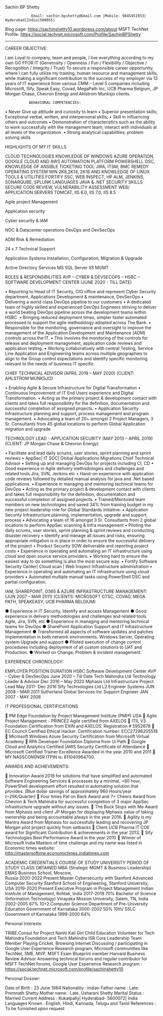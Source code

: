 
Sachin BP Shetty

                Email: sachin.bpshetty@Gmail.com |Mobile: 9845451933| Hyderabad|India|500055| 
Blog page: https://sachinshetty10.wordpress.com/about
MSFT TechNet Profile:  https://social.technet.microsoft.com/Profile/SachinBPShetty
_____________________________________________________________________________                     

  CAREER OBJECTIVE: 

I am Loyal to company, team and people, I live everything according to my own GO FFOR IT (Generosity / Openness / Fun / Flexibility / Objective / Recognition / Integrity / Trust) To secure a responsible career opportunity, where I can fully utilize my training, human resource and management skills, while making a significant contribution to the success of my employer via 13 years of IT experience from various CMM - Level 5 companies including Microsoft, Sify, Speak Easy, Covad, MegaPath Inc, UCB Pharma Belgium, JP Morgan Chase, Chevron Energy and Ahlstrom Munksjo clients.

               BEHAVIORAL COMPETENCIES:

•	Never Give up attitude and curiosity to learn
•	Superior presentation skills; Exceptional verbal, written, and interpersonal skills;
•	Skill in influencing others and outcomes
•	Demonstration of characteristics such as the ability to work successfully with the management team; interact with individuals at all levels of the organization.
•	Strong analytical capabilities; problem solving skills

HIGHLIGHTS OF MY IT SKILLS

CLOUD TECHNOLOGIES	          KNOWLEDGE OF WINDOWS AZURE OPERATION, GOOGLE CLOUD AND AWS
AUTOMATION PLATFORM                     POWERSHELL DSC, KNOWLEDGE OF ANSIBLE
TICKETING TOOL		          JIRA, ITSM, BMC REMEDY
OPERATING SYSTEM	                         WIN 2K8,2K14, 2K16 AND KNOWLEDGE OF LINUX
TOOLS & UTILITIES	                         FORTIFY SSC, WEB INSPECT, HP ALM, JENKINS, SONARQUBE, SPLUNK
LANGUAGES		                         JAVA & .NET
SECURITY SKILLS                                SECURE CODE REVIEW, VULNERABILITY ASSESSMENT
WEB/ APPLICATION SERVERS              TOMCAT, IIS 6.0, IIS 7.0, IIS 8.5



Agile project Management

Application security

Cyber security & IAM

NOC & Datacenter operations
	DevOps and DevSecOps

ADM Risk & Remediation

24 x 7 Technical Support

Application Systems Installation, Configuration, Migration & Upgrade

Active Directory Services
	MS SQL Server
IIS MGMT






ROLES & RESPONSIBILITIES
AVP – CYBER & DEVSECOPS – HSBC – SOFTWARE DEVELOPMENT CENTER (JUNE 2020 - TILL DATE)

•	Reporting to Head of IT Security, CIO office and represent Cyber Security department, Applications Development & maintenance, DevSecOps
•	Delivering a world class DevOps pipeline to our customers
•	A dedicated team of highly skilled and experienced DevOps Engineers striving to deliver a world beating DevOps pipeline across the development teams within HSBC.
•	Bringing reduced deployment times, simpler faster automated processed to support the agile methodology adopted across The Bank.
•	Responsible for the monitoring, governance and oversight to improve the management of the Application Development and Maintenance (ADM) controls across the IT.
•	This involves the monitoring of the controls for release and deployment management, application code reviews and application testing. 
•	Working collaboratively with central Testing, Service Line Application and Engineering teams across multiple geographies to align to the Group control expectations and identify specific monitoring relevant to the needs of business IT specific.

CHIEF TECHNICAL ADVISOR (APRIL 2019 – MAY 2020) (CLIENT: AHLSTROM MUNKSJO)

•	Enabling Agile & Secure Infrastructure for Digital Transformation 
•	Continuous Improvement of IT End Users experience and Digital Transformation.
•	Acting as the primary project & development contact with clients and takes full responsibility for the definition, documentation and successful completion of assigned projects. 
•	Application Security Infrastructure planning and support, process management and program management.
•	Advocating a team of 20+ amongst 2 Project Managers, 3 Sr. Consultants from 45 global locations to perform Global Application migration and upgrade

TECHNOLOGY LEAD - APPLICATION SECURITY (MAY 2013 – APRIL 2019) 
(CLIENT: JP Morgan Chase & Chevron Energy)

•	Facilitate and lead daily scrums, user stories, sprint planning and sprint reviews
•	AppSec| IT SOC| Global Applications Migrations Chief Technical Advisor
•	Setting up and managing DevOps for projects including CI, CD 
•	Good experience in Agile delivery methodologies and challenges and related tools Jira, SVN, Jenkins etc
•	Hand-on experience with application code reviews followed by detailed manual analysis for java and .Net based applications.
•	Experience in managing and mentoring technical teams for DevOps
•	Acting as the primary project & development contact with clients and takes full responsibility for the definition, documentation and successful completion of assigned projects. 
•	Trained/Mentored team members on new technologies and saved 34% from training budget in my new project leadership role for Global Standards initiative.
•	Application Security Infrastructure planning, implementation, upgrade and support, process 
•	Advocating a team of 16 amongst 3 Sr. Consultants from 2 global locations to perform AppSec scanning & Infra management
•	Piloting the daily scrums, user stories, sprint planning & sprint reviews and conducting disaster recovery
•	Identify and manage all issues and risks, ensuring appropriate mitigation is in place in order to ensure the successful delivery of the project
•	Product Security SOW deliverable and reporting project costs
•	Experience in operating and automating an IT infrastructure using cloud and open source service providers.
•	Working hard to ensure the easiest way to do something is also the most secure way.
•	Fortify Software Security Center| Cloud scan | Web Inspect Infrastructure administration
•	Experience in operating and automating an IT infrastructure using cloud providers
•	Automated multiple manual tasks using PowerShell DSC and partial configuration.


IAM, SHAREPOINT, O365 & AZURE INFRASTRUCTURE MANAGEMENT: (JUN 2007 – MAR 2011)
(CLIENTS: MICROSOFT GTSC, COVAD, MEGA PATH, SPEAKEASY, UCB PHARMA BELGIUM)

●	Experience in IT Security, Identify and access Management
●	Good experience in delivery methodologies and challenges and related tools Agile, Jira, SVN, etc
●	Experience in managing and mentoring technical teams for DevOps
●	SharePoint Application Support and IT Infrastructure Management
●	Transformed all aspects of software updates and patches implementation in both network environments. Windows Server, Operating system Upgrade and support
●	Piloted execution of change control procedures including deployment of all custom solutions to UAT and Production.
●	Worked on Change, Problem & incident management.

EXPERIENCE CHRONOLOGY:

 EMPLOYER	 POSITION	 DURATION 
HSBC Software Development Center	AVP - Cyber & DevSecOps	June 2020 – Till Date
Tech Mahindra Ltd	Technology Leader & Advisor	Dec 2016 – May 2020
Mphasis Ltd	Infrastructure Project Lead	May 2011- Dec 2016
Sify Technologies Ltd	L2 Engineer Systems	JUN 2008 - MAR 2011
Sutherland Global Services Inc	Support Engineer	JAN 2007 - MAY 2008

IT PROFESSIONAL CERTIFICATIONS

	PM Edge Foundation by Project Management Institute (PMI®) USA
	Agile Project Management - PRINCE2 Agile certified from AXELOS
	ITIL V3 Foundation Certification from EXIN and AXELOS. Registration # 5952678
	EC Council Certified Ethical Hacker. Certification number: ECC27296205518
	Microsoft Windows Azure Security Certification from Microsoft Virtual Academy
	RPA Developer Foundation Diploma from Ui Path
	Google Cloud and Analytics Certified |AWS Security Certificate of Attendance 
	Microsoft Certified Trainer Excellence Awarded in the year 2010 and 2011 
	MY NASSCOM|NSR ITPIN is: 811040964700.

AWARDS AND ACHIEVEMENTS:

	Innovation Award 2019 for solutions that have simplified and automated Software Engineering Services & processes by a minimal, ~80 hour, PowerShell development effort resulted in automating solution that provides. (Blue dollar savings of approximately 960 Hours/year (~25K/Quarter)
	Four times Pat on Back Award and 7+ Cheers Award from Chevron & Tech Mahindra for successful completion of 3 major AppSec infrastructure upgrade without any issues.
	The Buck Stops with Me Award from Mphasis and client JP Morgan for displaying Mphasis value of taking ownership and being accountable always in the year 2016. 
	Agility is my Mantra Award from Mphasis for successfully leading and recovering JP Morgan pilot project quickly from setbacks 
	Client UCB Pharma IT COE award for Significant Contribution & achievements in the year 2013.
	Sify Technologies Best Performance Award in the year 2010
	Winner of Microsoft India Masters of time challenge and my name was listed in Economic times website: http://mastersoftime.economictimes.indiatimes.com 


ACADEMIC CREDENTIALS
COURSE OF STUDY 	UNIVERSITY	PERIOD OF STUDY 	CLASS OBTAINED 
MBA
(Strategic MGMT & Business Leadership)	 EMAS Business School, Moscow,  
 Russia	2020-2022	Present
Master Cybersecurity with Stanford Advanced Computer Security 	Stanford School of Engineering, Stanford University, USA	2019-2020	Present
Executive Program in Project Management	Indian Institute of Management, Rohtak, India	2017-2018	70%
Bachelor of Science
(Information Technology)	Vinayaka Mission University, Salem, TN, India	2002-2005 	67% 
10+2
Computer Science 	Department of Pre-University Education
Government of Karnataka	2000-2002 	50% 
10th/ SSLC	Government of Karnataka 	1999-2000 	64% 

   
  Personal Interests: 

TRIBE Consul for Project Nanhi Kali Girl Child Education
Volunteer for Tech Mahindra Foundation and Tech Mahindra ISR Core Leadership Team Member
Playing Cricket, Browsing Internet
Discussing / participating in Google User Experience Research program, Microsoft communities like TechNet, SME, MVP, MSFT Exam Blueprint member
Harvard Business Review Advisor
Answering technical forums and regular contributor for MSFT TechNet forums, Google User Experience Research program : https://social.technet.microsoft.com/profile/sachinshetty10



   Personal Dossier:


 Date of Birth           	: 23 June 1984
 Nationality		: Indian
 Father name		: Late. Premnath Shetty
 Mother name		: Late. Usharani Shetty
 Marital Status	: Married
 Current Address        : Kukatpally| Hyderabad- 5600072| India
 Languages Known	: English, Hindi, Kannada, Telugu and Tamil
 References		: To be furnished upon request
